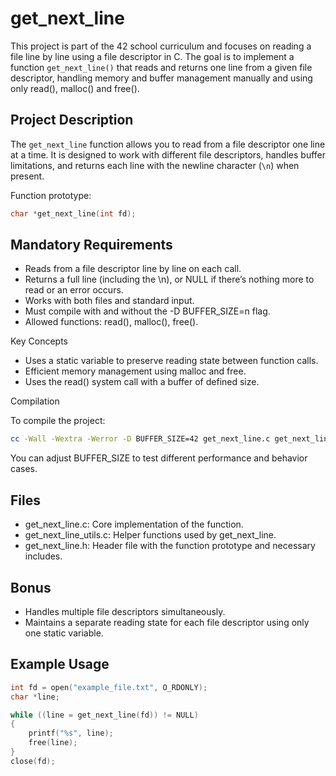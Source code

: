 # get_next_line

This project is part of the 42 school curriculum and focuses on reading a file line by line using a file descriptor in C. The goal is to implement a function `get_next_line()` that reads and returns one line from a given file descriptor, handling memory and buffer management manually and using only read(), malloc() and free().

## Project Description

The `get_next_line` function allows you to read from a file descriptor one line at a time. It is designed to work with different file descriptors, handles buffer limitations, and returns each line with the newline character (`\n`) when present.

Function prototype:

```c
char *get_next_line(int fd);
```

## Mandatory Requirements

- Reads from a file descriptor line by line on each call.
- Returns a full line (including the \n), or NULL if there’s nothing more to read or an error occurs.
- Works with both files and standard input.
- Must compile with and without the -D BUFFER_SIZE=n flag.
- Allowed functions: read(), malloc(), free().

Key Concepts

- Uses a static variable to preserve reading state between function calls.
- Efficient memory management using malloc and free.
- Uses the read() system call with a buffer of defined size.

Compilation

To compile the project:


```bash
cc -Wall -Wextra -Werror -D BUFFER_SIZE=42 get_next_line.c get_next_line_utils.c
```

You can adjust BUFFER_SIZE to test different performance and behavior cases.

## Files

- get_next_line.c: Core implementation of the function.
- get_next_line_utils.c: Helper functions used by get_next_line.
- get_next_line.h: Header file with the function prototype and necessary includes.

## Bonus

- Handles multiple file descriptors simultaneously.
- Maintains a separate reading state for each file descriptor using only one static variable.

## Example Usage

```c
int fd = open("example_file.txt", O_RDONLY);
char *line;

while ((line = get_next_line(fd)) != NULL)
{
    printf("%s", line);
    free(line);
}
close(fd);
```
